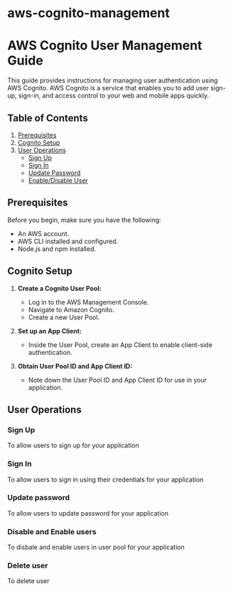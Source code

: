 # aws-cognito-management

# AWS Cognito User Management Guide

This guide provides instructions for managing user authentication using AWS Cognito. AWS Cognito is a service that enables you to add user sign-up, sign-in, and access control to your web and mobile apps quickly.

## Table of Contents

1. [Prerequisites](#prerequisites)
2. [Cognito Setup](#cognito-setup)
3. [User Operations](#user-operations)
   - [Sign Up](#sign-up)
   - [Sign In](#sign-in)
   - [Update Password](#update-password)
   - [Enable/Disable User](#enable-disable-user)

## Prerequisites

Before you begin, make sure you have the following:

- An AWS account.
- AWS CLI installed and configured.
- Node.js and npm installed.

## Cognito Setup

1. **Create a Cognito User Pool:**
   - Log in to the AWS Management Console.
   - Navigate to Amazon Cognito.
   - Create a new User Pool.

2. **Set up an App Client:**
   - Inside the User Pool, create an App Client to enable client-side authentication.

3. **Obtain User Pool ID and App Client ID:**
   - Note down the User Pool ID and App Client ID for use in your application.

## User Operations

### Sign Up
To allow users to sign up for your application

### Sign In
To allow users to sign in using their credentials for your application

### Update password
To allow users to update password for your application

### Disable and Enable users
To disbale and enable users in user pool for your application

### Delete user
To delete user
